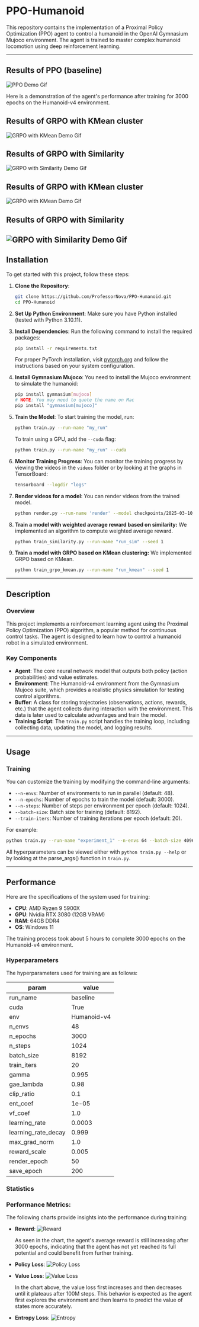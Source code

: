 # PPO-Humanoid

This repository contains the implementation of a Proximal Policy Optimization (PPO) agent to control a humanoid in the
OpenAI Gymnasium Mujoco environment. The agent is trained to master complex humanoid locomotion using deep reinforcement
learning.

---

## Results of PPO (baseline)

![PPO Demo Gif](https://github.com/ProfessorNova/PPO-Humanoid/blob/main/docs/demo.gif)

Here is a demonstration of the agent's performance after training for 3000 epochs on the Humanoid-v4 environment.

## Results of GRPO with KMean cluster

![GRPO with KMean Demo Gif](https://github.com/ProfessorNova/PPO-Humanoid/blob/main/docs/demo.gif)

## Results of GRPO with Similarity

![GRPO with Similarity Demo Gif](https://github.com/ProfessorNova/PPO-Humanoid/blob/main/docs/demo.gif)

## Results of GRPO with KMean cluster

![GRPO with KMean Demo Gif](https://github.com/Mingli-Rui/GRPO-Humanoid/tree/m3/docs/demo_kmean.gif)

## Results of GRPO with Similarity

![GRPO with Similarity Demo Gif](https://github.com/Mingli-Rui/GRPO-Humanoid/tree/m3/docs/demo_sim.gif)
---

## Installation

To get started with this project, follow these steps:

1. **Clone the Repository**:
    ```bash
    git clone https://github.com/ProfessorNova/PPO-Humanoid.git
    cd PPO-Humanoid
    ```

2. **Set Up Python Environment**:
   Make sure you have Python installed (tested with Python 3.10.11).

3. **Install Dependencies**:
   Run the following command to install the required packages:
    ```bash
    pip install -r requirements.txt
    ```

   For proper PyTorch installation, visit [pytorch.org](https://pytorch.org/get-started/locally/) and follow the
   instructions based on your system configuration.

4. **Install Gymnasium Mujoco**:
   You need to install the Mujoco environment to simulate the humanoid:
    ```bash
    pip install gymnasium[mujoco]
    # NOTE: You may need to quote the name on Mac
    pip install "gymnasium[mujoco]"
    ```

5. **Train the Model**:
   To start training the model, run:
    ```bash
    python train.py --run-name "my_run"
    ```
   To train using a GPU, add the `--cuda` flag:
    ```bash
    python train.py --run-name "my_run" --cuda
    ```

6. **Monitor Training Progress**:
   You can monitor the training progress by viewing the videos in the `videos` folder or by looking at the graphs in
   TensorBoard:
    ```bash
    tensorboard --logdir "logs"
    ```

7. **Render videos for a model**:
   You can render videos from the trained model.
    ```bash
    python render.py --run-name 'render' --model checkpoints/2025-03-10_21-35-16_run_sim/model.dat --number 100 --seed 1
    ```

8. **Train a model with weighted average reward based on similarity:**
   We implemented an algorithm to compute weighted average reward.
    ```bash
    python train_similarity.py --run-name "run_sim" --seed 1
    ```

9. **Train a model with GRPO based on KMean clustering:**
   We implemented GRPO based on KMean.
    ```bash
    python train_grpo_kmean.py --run-name "run_kmean" --seed 1
    ```


---

## Description

### Overview

This project implements a reinforcement learning agent using the Proximal Policy Optimization (PPO) algorithm, a popular
method for continuous control tasks. The agent is designed to learn how to control a humanoid robot in a simulated
environment.

### Key Components

- **Agent**: The core neural network model that outputs both policy (action probabilities) and value estimates.
- **Environment**: The Humanoid-v4 environment from the Gymnasium Mujoco suite, which provides a realistic physics
  simulation for testing control algorithms.
- **Buffer**: A class for storing trajectories (observations, actions, rewards, etc.) that the agent collects during
  interaction with the environment. This data is later used to calculate advantages and train the model.
- **Training Script**: The `train.py` script handles the training loop, including collecting data, updating the model,
  and logging results.

---

## Usage

### Training

You can customize the training by modifying the command-line arguments:

- `--n-envs`: Number of environments to run in parallel (default: 48).
- `--n-epochs`: Number of epochs to train the model (default: 3000).
- `--n-steps`: Number of steps per environment per epoch (default: 1024).
- `--batch-size`: Batch size for training (default: 8192).
- `--train-iters`: Number of training iterations per epoch (default: 20).

For example:

```bash
python train.py --run-name "experiment_1" --n-envs 64 --batch-size 4096 --train-iters 30 --cuda
```

All hyperparameters can be viewed either with `python train.py --help` or by looking at the
parse_args() function in `train.py`.

---

## Performance

Here are the specifications of the system used for training:

- **CPU**: AMD Ryzen 9 5900X
- **GPU**: Nvidia RTX 3080 (12GB VRAM)
- **RAM**: 64GB DDR4
- **OS**: Windows 11

The training process took about 5 hours to complete 3000 epochs on the Humanoid-v4 environment.

### Hyperparameters

The hyperparameters used for training are as follows:

| param               | value       | 
|---------------------|-------------| 
| run_name            | baseline    | 
| cuda                | True        | 
| env                 | Humanoid-v4 |
| n_envs              | 48          |
| n_epochs            | 3000        |
| n_steps             | 1024        |
| batch_size          | 8192        | 
| train_iters         | 20          | 
| gamma               | 0.995       | 
| gae_lambda          | 0.98        |
| clip_ratio          | 0.1         | 
| ent_coef            | 1e-05       |
| vf_coef             | 1.0         |
| learning_rate       | 0.0003      | 
| learning_rate_decay | 0.999       |
| max_grad_norm       | 1.0         | 
| reward_scale        | 0.005       | 
| render_epoch        | 50          |
| save_epoch          | 200         |

### Statistics

### Performance Metrics:

The following charts provide insights into the performance during training:

- **Reward**:
  ![Reward](https://github.com/ProfessorNova/PPO-Humanoid/blob/main/docs/charts_avg_reward.svg)

  As seen in the chart, the agent's average reward is still increasing after 3000 epochs,
  indicating that the agent has not yet reached its full potential and could benefit from further training.

- **Policy Loss**:
  ![Policy Loss](https://github.com/ProfessorNova/PPO-Humanoid/blob/main/docs/losses_policy_loss.svg)

- **Value Loss**:
  ![Value Loss](https://github.com/ProfessorNova/PPO-Humanoid/blob/main/docs/losses_value_loss.svg)

  In the chart above, the value loss first increases and then decreases until it plateaus after 100M steps. This
  behavior is expected as the agent first explores the environment and then learns to predict the value of states more
  accurately.

- **Entropy Loss**:
  ![Entropy](https://github.com/ProfessorNova/PPO-Humanoid/blob/main/docs/losses_entropy.svg)
